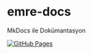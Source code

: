 # emre-docs
MkDocs ile Dokümantasyon

[![GitHub Pages](https://img.shields.io/badge/Site--Yayında-%231da1f2?style=flat&logo=github)](https://emreakguncloud.github.io/emre-docs/)
